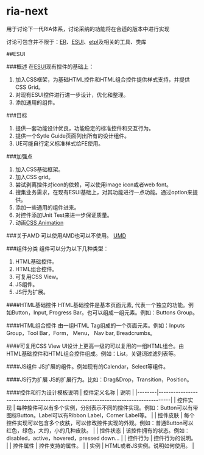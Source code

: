 ria-next
========

用于讨论下一代RIA体系，讨论采纳的功能将在合适的版本中进行实现

讨论可包含并不限于：[ER](https://github.com/ecomfe/er)、[ESUI](https://github.com/ecomfe/esui)、[etpl](https://github.com/ecomfe/etpl)及相关的工具、类库

##ESUI

###概述
在[ESUI](https://github.com/ecomfe/esui)现有控件的基础上：
1. 加入CSS框架，为基础HTML控件和HTML组合控件提供样式支持，并提供CSS Grid。
2. 对现有ESUI控件进行进一步设计，优化和整理。
3. 添加通用的组件。


###目标
1. 提供一套功能设计优良，功能稳定的标准控件和交互行为。
2. 提供一个Sytle Guide页面列出所有的设计组件。
3. UE可能自行定义标准样式给FE使用。

###加强点
1. 加入CSS基础框架。
2. 加入CSS grid。
3. 尝试剥离控件对icon的依赖，可以使用image icon或者web font。
4. 搜集业务需求，在现有ESUI基础上，对其功能进行一点功能。通过option来提供。
5. 添加一些通用的组件进来。
6. 对控件添加Unit Test来进一步保证质量。
7. 动画[CSS Animation](http://daneden.github.io/animate.css/)

###关于AMD
可以使用AMD也可以不使用。
[UMD](https://github.com/umdjs/umd/blob/master/amdWeb.js)

###组件分类
组件可以分为以下几种类型：

1. HTML基础控件。
2. HTML组合控件。
3. 可复用CSS View。
4. JS组件。
5. JS行为扩展。


####HTML基础控件
HTML基础控件是基本页面元素, 代表一个独立的功能。例如Button，Input, Progress Bar。也可以组成一组元素。例如：Buttons Group。

####HTML组合控件
由一组HTML Tag组成的一个页面元素。例如：Inputs Group，Tool Bar，Form， Menu， Nav bar, Breadcrumbs。

####可复用CSS View
UI设计上更高一级的可以复用的一组HTML组合。由HTML基础控件和HTML组合控件组成。例如：List，关键词过滤列表等。

####JS组件
JS扩展的组件。例如现有的Calendar，Select等组件。

####JS行为扩展
JS的扩展行为。比如：Drag&Drop，Transition，Position。

####控件和行为设计模板说明
| 控件定义名称 | 说明                                                                                |
|--------|-----------------------------------------------------------------------------------|
| 控件实现   | 每种控件可以有多个实例，分别表示不同的控件实现。例如：Button可以有带图标Button。Label可以有Ribbon Label，Corner Label等。 |
| 控件皮肤   | 每个控件实现可以包含多个皮肤，可以修改控件实现的外观。例如：普通Button可以红色，绿色，大的，小的几种皮肤。                          |
| 控件状态   | 该控件拥有的状态。例如：disabled，active，hovered，pressed down...                               |
| 控件行为   | 控件行为的说明。                                                                          |
| 控件属性   | 控件支持的属性。                                                                          |
| 实例     | HTML或者JS实例。说明如何使用。                                                                |
